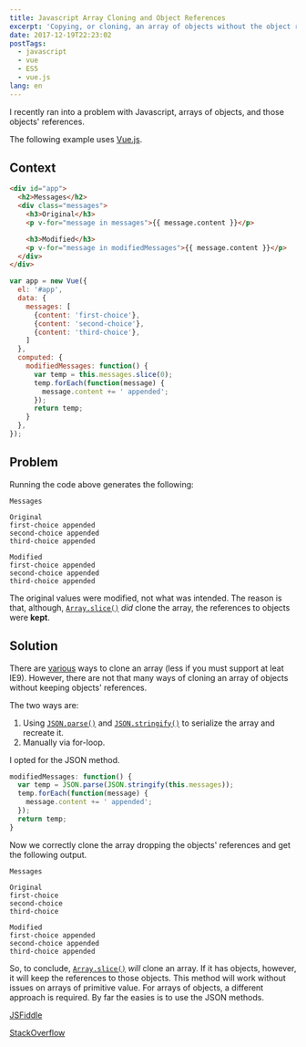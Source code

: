 ```yaml
---
title: Javascript Array Cloning and Object References
excerpt: 'Copying, or cloning, an array of objects without the object references.'
date: 2017-12-19T22:23:02
postTags:
  - javascript
  - vue
  - ES5
  - vue.js
lang: en
---
```

I recently ran into a problem with Javascript, arrays of objects, and those objects' references.

The following example uses [Vue.js](https://vuejs.org/).

## Context

```html
<div id="app">
  <h2>Messages</h2>
  <div class="messages">
    <h3>Original</h3>
    <p v-for="message in messages">{{ message.content }}</p>

    <h3>Modified</h3>
    <p v-for="message in modifiedMessages">{{ message.content }}</p>
  </div>
</div>
```

```javascript
var app = new Vue({
  el: '#app',
  data: {
    messages: [
      {content: 'first-choice'},
      {content: 'second-choice'},
      {content: 'third-choice'},
    ]
  },
  computed: {
    modifiedMessages: function() {
      var temp = this.messages.slice(0);
      temp.forEach(function(message) {
        message.content += ' appended';
      });
      return temp;
    }
  },
});
```

## Problem

Running the code above generates the following:

```plaintext
Messages

Original
first-choice appended
second-choice appended
third-choice appended

Modified
first-choice appended
second-choice appended
third-choice appended
```

The original values were modified, not what was intended.
The reason is that, although, [`Array.slice()`](https://developer.mozilla.org/en-US/docs/Web/JavaScript/Reference/Global_Objects/Array/slice) _did_ clone the array, the references to objects were **kept**.

## Solution

There are [various](https://stackoverflow.com/a/42524097) ways to clone an array (less if you must support at leat IE9).  However, there are not that many ways of cloning an array of objects without keeping objects' references.

The two ways are:

1. Using [`JSON.parse()`](https://developer.mozilla.org/en-US/docs/Web/JavaScript/Reference/Global_Objects/JSON/parse) and [`JSON.stringify()`](https://developer.mozilla.org/en-US/docs/Web/JavaScript/Reference/Global_Objects/JSON/stringify) to serialize the array and recreate it.
2. Manually via for-loop.

I opted for the JSON method.

```javascript
modifiedMessages: function() {
  var temp = JSON.parse(JSON.stringify(this.messages));
  temp.forEach(function(message) {
    message.content += ' appended';
  });
  return temp;
}
```

Now we correctly clone the array dropping the objects' references and get the following output.

```plaintext
Messages

Original
first-choice
second-choice
third-choice

Modified
first-choice appended
second-choice appended
third-choice appended
```

So, to conclude, [`Array.slice()`](https://developer.mozilla.org/en-US/docs/Web/JavaScript/Reference/Global_Objects/Array/slice) _will_ clone an array. If it has objects, however, it will keep the references to those objects. This method will work without issues on arrays of primitive value.
For arrays of objects, a different approach is required. By far the easies is to use the JSON methods.

[JSFiddle](https://jsfiddle.net/w9cw9kme/11/)

[StackOverflow](https://stackoverflow.com/a/9886013)
